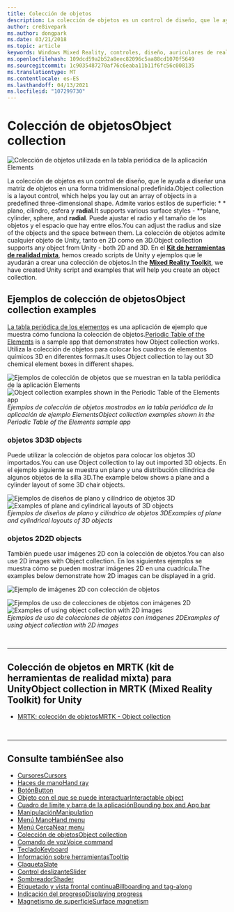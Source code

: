 ```yaml
---
title: Colección de objetos
description: La colección de objetos es un control de diseño, que le ayuda a diseñar una matriz de objetos en una forma tridimensional predefinida.
author: cre8ivepark
ms.author: dongpark
ms.date: 03/21/2018
ms.topic: article
keywords: Windows Mixed Reality, controles, diseño, auriculares de realidad mixta, auriculares de realidad mixta de Windows, auriculares de realidad virtual, HoloLens, colección de objetos, 2D, 3D, MRTK, kit de herramientas de realidad mixta
ms.openlocfilehash: 109dcd59a2b52a8eec82096c5aa88cd1070f5649
ms.sourcegitcommit: 1c9035487270af76c6eaba11b11f6fc56c008135
ms.translationtype: MT
ms.contentlocale: es-ES
ms.lasthandoff: 04/13/2021
ms.locfileid: "107299730"
---
```

# <a name="object-collection"></a><span data-ttu-id="5da8e-104">Colección de objetos</span><span class="sxs-lookup"><span data-stu-id="5da8e-104">Object collection</span></span>

![Colección de objetos utilizada en la tabla periódica de la aplicación Elements](images/UX_Hero_ObjectCollection.jpg)<br>

<span data-ttu-id="5da8e-106">La colección de objetos es un control de diseño, que le ayuda a diseñar una matriz de objetos en una forma tridimensional predefinida.</span><span class="sxs-lookup"><span data-stu-id="5da8e-106">Object collection is a layout control, which helps you lay out an array of objects in a predefined three-dimensional shape.</span></span> <span data-ttu-id="5da8e-107">Admite varios estilos de superficie: \* \* plano, cilindro, esfera y **radial**.</span><span class="sxs-lookup"><span data-stu-id="5da8e-107">It supports various surface styles - \*\*plane, cylinder, sphere, and **radial**.</span></span> <span data-ttu-id="5da8e-108">Puede ajustar el radio y el tamaño de los objetos y el espacio que hay entre ellos.</span><span class="sxs-lookup"><span data-stu-id="5da8e-108">You can adjust the radius and size of the objects and the space between them.</span></span> <span data-ttu-id="5da8e-109">La colección de objetos admite cualquier objeto de Unity, tanto en 2D como en 3D.</span><span class="sxs-lookup"><span data-stu-id="5da8e-109">Object collection supports any object from Unity - both 2D and 3D.</span></span> <span data-ttu-id="5da8e-110">En el **[Kit de herramientas de realidad mixta](https://microsoft.github.io/MixedRealityToolkit-Unity/Documentation/README_ObjectCollection.html)**, hemos creado scripts de Unity y ejemplos que le ayudarán a crear una colección de objetos.</span><span class="sxs-lookup"><span data-stu-id="5da8e-110">In the **[Mixed Reality Toolkit](https://microsoft.github.io/MixedRealityToolkit-Unity/Documentation/README_ObjectCollection.html)**, we have created Unity script and examples that will help you create an object collection.</span></span>

## <a name="object-collection-examples"></a><span data-ttu-id="5da8e-111">Ejemplos de colección de objetos</span><span class="sxs-lookup"><span data-stu-id="5da8e-111">Object collection examples</span></span>

<span data-ttu-id="5da8e-112">[La tabla periódica de los elementos](../develop/unity/periodic-table-of-the-elements.md) es una aplicación de ejemplo que muestra cómo funciona la colección de objetos.</span><span class="sxs-lookup"><span data-stu-id="5da8e-112">[Periodic Table of the Elements](../develop/unity/periodic-table-of-the-elements.md) is a sample app that demonstrates how Object collection works.</span></span> <span data-ttu-id="5da8e-113">Utiliza la colección de objetos para colocar los cuadros de elementos químicos 3D en diferentes formas.</span><span class="sxs-lookup"><span data-stu-id="5da8e-113">It uses Object collection to lay out 3D chemical element boxes in different shapes.</span></span>

<span data-ttu-id="5da8e-114">![Ejemplos de colección de objetos que se muestran en la tabla periódica de la aplicación Elements](images/periodictable-collections-1000px.jpg)</span><span class="sxs-lookup"><span data-stu-id="5da8e-114">![Object collection examples shown in the Periodic Table of the Elements app](images/periodictable-collections-1000px.jpg)</span></span><br>
<span data-ttu-id="5da8e-115">*Ejemplos de colección de objetos mostrados en la tabla periódica de la aplicación de ejemplo Elements*</span><span class="sxs-lookup"><span data-stu-id="5da8e-115">*Object collection examples shown in the Periodic Table of the Elements sample app*</span></span>

### <a name="3d-objects"></a><span data-ttu-id="5da8e-116">objetos 3D</span><span class="sxs-lookup"><span data-stu-id="5da8e-116">3D objects</span></span>

<span data-ttu-id="5da8e-117">Puede utilizar la colección de objetos para colocar los objetos 3D importados.</span><span class="sxs-lookup"><span data-stu-id="5da8e-117">You can use Object collection to lay out imported 3D objects.</span></span> <span data-ttu-id="5da8e-118">En el ejemplo siguiente se muestra un plano y una distribución cilíndrica de algunos objetos de la silla 3D.</span><span class="sxs-lookup"><span data-stu-id="5da8e-118">The example below shows a plane and a cylinder layout of some 3D chair objects.</span></span>

<span data-ttu-id="5da8e-119">![Ejemplos de diseños de plano y cilíndrico de objetos 3D](images/objectcollection-3dobjects-1000px.jpg)</span><span class="sxs-lookup"><span data-stu-id="5da8e-119">![Examples of plane and cylindrical layouts of 3D objects](images/objectcollection-3dobjects-1000px.jpg)</span></span><br>
<span data-ttu-id="5da8e-120">*Ejemplos de diseños de plano y cilíndrico de objetos 3D*</span><span class="sxs-lookup"><span data-stu-id="5da8e-120">*Examples of plane and cylindrical layouts of 3D objects*</span></span>

### <a name="2d-objects"></a><span data-ttu-id="5da8e-121">objetos 2D</span><span class="sxs-lookup"><span data-stu-id="5da8e-121">2D objects</span></span>

<span data-ttu-id="5da8e-122">También puede usar imágenes 2D con la colección de objetos.</span><span class="sxs-lookup"><span data-stu-id="5da8e-122">You can also use 2D images with Object collection.</span></span> <span data-ttu-id="5da8e-123">En los siguientes ejemplos se muestra cómo se pueden mostrar imágenes 2D en una cuadrícula.</span><span class="sxs-lookup"><span data-stu-id="5da8e-123">The examples below demonstrate how 2D images can be displayed in a grid.</span></span>

![Ejemplo de imágenes 2D con colección de objetos](images/940px-layout-3dobjects-3.jpg)

<span data-ttu-id="5da8e-125">![Ejemplos de uso de colecciones de objetos con imágenes 2D](images/940px-layout-2dimages.jpg)</span><span class="sxs-lookup"><span data-stu-id="5da8e-125">![Examples of using object collection with 2D images](images/940px-layout-2dimages.jpg)</span></span><br>
<span data-ttu-id="5da8e-126">*Ejemplos de uso de colecciones de objetos con imágenes 2D*</span><span class="sxs-lookup"><span data-stu-id="5da8e-126">*Examples of using object collection with 2D images*</span></span>

<br>

---

## <a name="object-collection-in-mrtk-mixed-reality-toolkit-for-unity"></a><span data-ttu-id="5da8e-127">Colección de objetos en MRTK (kit de herramientas de realidad mixta) para Unity</span><span class="sxs-lookup"><span data-stu-id="5da8e-127">Object collection in MRTK (Mixed Reality Toolkit) for Unity</span></span>

* [<span data-ttu-id="5da8e-128">MRTK: colección de objetos</span><span class="sxs-lookup"><span data-stu-id="5da8e-128">MRTK - Object collection</span></span>](https://docs.microsoft.com/windows/mixed-reality/mrtk-unity/features/ux-building-blocks/object-collection)

<br>

---

## <a name="see-also"></a><span data-ttu-id="5da8e-129">Consulte también</span><span class="sxs-lookup"><span data-stu-id="5da8e-129">See also</span></span>

* [<span data-ttu-id="5da8e-130">Cursores</span><span class="sxs-lookup"><span data-stu-id="5da8e-130">Cursors</span></span>](cursors.md)
* [<span data-ttu-id="5da8e-131">Haces de mano</span><span class="sxs-lookup"><span data-stu-id="5da8e-131">Hand ray</span></span>](point-and-commit.md)
* [<span data-ttu-id="5da8e-132">Botón</span><span class="sxs-lookup"><span data-stu-id="5da8e-132">Button</span></span>](button.md)
* [<span data-ttu-id="5da8e-133">Objeto con el que se puede interactuar</span><span class="sxs-lookup"><span data-stu-id="5da8e-133">Interactable object</span></span>](interactable-object.md)
* [<span data-ttu-id="5da8e-134">Cuadro de límite y barra de la aplicación</span><span class="sxs-lookup"><span data-stu-id="5da8e-134">Bounding box and App bar</span></span>](app-bar-and-bounding-box.md)
* [<span data-ttu-id="5da8e-135">Manipulación</span><span class="sxs-lookup"><span data-stu-id="5da8e-135">Manipulation</span></span>](direct-manipulation.md)
* [<span data-ttu-id="5da8e-136">Menú Mano</span><span class="sxs-lookup"><span data-stu-id="5da8e-136">Hand menu</span></span>](hand-menu.md)
* [<span data-ttu-id="5da8e-137">Menú Cerca</span><span class="sxs-lookup"><span data-stu-id="5da8e-137">Near menu</span></span>](near-menu.md)
* [<span data-ttu-id="5da8e-138">Colección de objetos</span><span class="sxs-lookup"><span data-stu-id="5da8e-138">Object collection</span></span>](object-collection.md)
* [<span data-ttu-id="5da8e-139">Comando de voz</span><span class="sxs-lookup"><span data-stu-id="5da8e-139">Voice command</span></span>](voice-input.md)
* [<span data-ttu-id="5da8e-140">Teclado</span><span class="sxs-lookup"><span data-stu-id="5da8e-140">Keyboard</span></span>](keyboard.md)
* [<span data-ttu-id="5da8e-141">Información sobre herramientas</span><span class="sxs-lookup"><span data-stu-id="5da8e-141">Tooltip</span></span>](tooltip.md)
* [<span data-ttu-id="5da8e-142">Claqueta</span><span class="sxs-lookup"><span data-stu-id="5da8e-142">Slate</span></span>](slate.md)
* [<span data-ttu-id="5da8e-143">Control deslizante</span><span class="sxs-lookup"><span data-stu-id="5da8e-143">Slider</span></span>](slider.md)
* [<span data-ttu-id="5da8e-144">Sombreador</span><span class="sxs-lookup"><span data-stu-id="5da8e-144">Shader</span></span>](shader.md)
* [<span data-ttu-id="5da8e-145">Etiquetado y vista frontal continua</span><span class="sxs-lookup"><span data-stu-id="5da8e-145">Billboarding and tag-along</span></span>](billboarding-and-tag-along.md)
* [<span data-ttu-id="5da8e-146">Indicación del progreso</span><span class="sxs-lookup"><span data-stu-id="5da8e-146">Displaying progress</span></span>](progress.md)
* [<span data-ttu-id="5da8e-147">Magnetismo de superficie</span><span class="sxs-lookup"><span data-stu-id="5da8e-147">Surface magnetism</span></span>](surface-magnetism.md)
